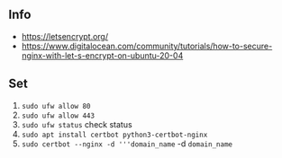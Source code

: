 ## Info
- https://letsencrypt.org/
- https://www.digitalocean.com/community/tutorials/how-to-secure-nginx-with-let-s-encrypt-on-ubuntu-20-04

## Set
1. ```sudo ufw allow 80```
2. ```sudo ufw allow 443```
3. ```sudo ufw status``` check status
4. ```sudo apt install certbot python3-certbot-nginx```
5. ```sudo certbot --nginx -d '''domain_name``` -d ```domain_name```
